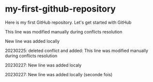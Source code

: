 # my-first-github-repository
Here is my first GitHub repository. Let's get started with GitHub

This line was modified manually during conflicts resolution

New line was added locally

20230225: deleted conflict and added: This line was modified manually during conflicts resolution

20230227: New line was added localy

20230227: New line was added locally (seconde fois)